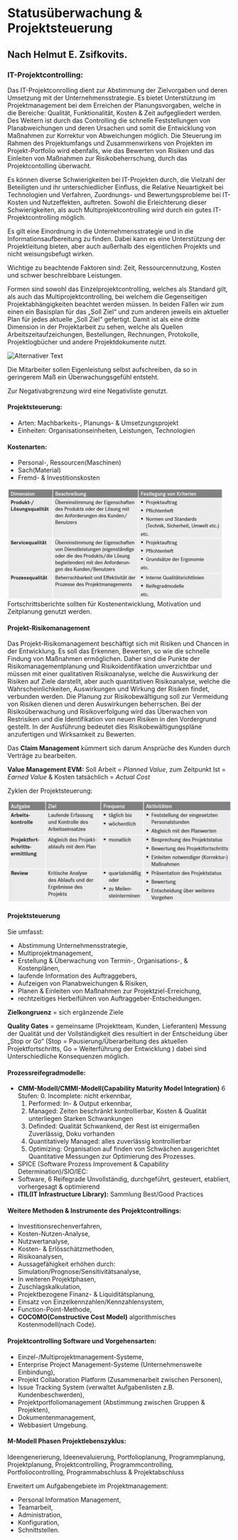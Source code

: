 # Statusüberwachung & Projektsteuerung

## Nach Helmut E. Zsifkovits.

### IT-Projektcontrolling:

Das IT-Projektconrolling dient zur Abstimmung der Zielvorgaben und deren Umsetzung mit der Unternehmensstrategie. Es bietet Unterstützung im Projektmanagement bei dem Erreichen der Planungsvorgaben, welche in die Bereiche: Qualität, Funktionalität, Kosten & Zeit aufgegliedert werden. Des Weitern ist durch das Controlling die schnelle Feststellungen von Planabweichungen und deren Ursachen und somit die Entwicklung von Maßnahmen zur Korrektur von Abweichungen möglich. Die Steuerung im Rahmen des Projektumfangs und Zusammenwirkens von Projekten im Projekt-Portfolio wird ebenfalls, wie das Bewerten von Risiken und das Einleiten von Maßnahmen zur Risikobeherrschung, durch das Projektcontolling überwacht.

Es können diverse Schwierigkeiten bei IT-Projekten durch, die Vielzahl der Beteiligten und ihr unterschiedlicher Einfluss, die Relative Neuartigkeit bei Technologien und Verfahren, Zuordnungs- und Bewertungsprobleme bei IT-Kosten und Nutzeffekten, auftreten. Sowohl die Erleichterung dieser Schwierigkeiten, als auch Multiprojektcontrolling wird durch ein gutes IT-Projektcontrolling möglich.

Es gilt eine Einordnung in die Unternehmensstrategie und in die Informationsaufbereitung zu finden. Dabei kann es eine Unterstützung der Projektleitung bieten, aber auch außerhalb des eigentlichen Projekts und nicht weisungsbefugt wirken. 

Wichtige zu beachtende Faktoren sind: Zeit, Ressourcennutzung, Kosten und schwer beschreibbare Leistungen. 

Formen sind sowohl das Einzelprojektcontrolling, welches als Standard gilt, als auch das Multiprojektcontrolling, bei welchem die Gegenseitigen Projektabhängigkeiten beachtet werden müssen. In beiden Fällen wir zum einen ein Basisplan für das „Soll Ziel“ und zum anderen jeweils ein aktueller Plan für jedes aktuelle „Soll Ziel“ gefertigt. Damit ist als eine dritte Dimension in der Projektarbeit zu sehen, welche als Quellen Arbeitszeitaufzeichungen, Bestellungen, Rechnungen, Protokolle, Projektlogbücher und andere Projektdokumente nutzt. 

![Alternativer Text](_images/information/abbildung_1_statusueberwachung.png)

Die Mitarbeiter sollen Eigenleistung selbst aufschreiben, da so in geringerem Maß ein Überwachungsgefühl entsteht. 

Zur Negativabgrenzung wird eine Negativliste genutzt. 

#### Projektsteuerung: 
* Arten: Machbarkeits-, Planungs- & Umsetzungsprojekt 
* Einheiten: Organisationseinheiten, Leistungen, Technologien 

#### Kostenarten: 
* Personal-, Ressourcen(Maschinen)
* Sach(Material)
* Fremd- & Investitionskosten 

![Alternativer Text](_images/information/abbildung_2_statusueberwachung.png)
Fortschrittsberichte sollten für Kostenentwicklung, Motivation und Zeitplanung genutzt werden.

#### Projekt-Risikomanagement 

Das Projekt-Risikomanagement beschäftigt sich mit Risiken und Chancen in der Entwicklung. Es soll das Erkennen, Bewerten, so wie die schnelle Findung von Maßnahmen ermöglichen. Daher sind die Punkte der Risikomanagementplanung und Risikoidentifikation unverzichtbar und müssen mit einer qualitativen Risikoanalyse, welche die Auswirkung der Risiken auf Ziele darstellt, aber auch quantitativen Risikoanalyse, welche die Wahrscheinlichkeiten, Auswirkungen und Wirkung der Risiken findet, verbunden werden. Die Planung zur Risikobewältigung soll zur Vermeidung von Risiken dienen und deren Auswirkungen beherrschen. Bei der Risikoüberwachung und Risikoverfolgung wird das Überwachen von Restrisiken und die Identifikation von neuen Risiken in den Vordergrund gestellt. In der Ausführung bedeutet dies Risikobewältigungspläne anzufertigen und Wirksamkeit zu Bewerten. 

Das **Claim Management** kümmert sich darum Ansprüche des Kunden durch Verträge zu bearbeiten.

**Value Management EVM:** Soll Arbeit = *Planned Value*, zum Zeitpunkt Ist = *Earned Value* & Kosten tatsächlich = *Actual Cost*

Zyklen der Projektsteuerung: 

![Alternativer Text](_images/information/abbildung_3_statusueberwachung.png)

#### Projektsteuerung 

Sie umfasst: 
* Abstimmung Unternehmensstrategie, 
* Multiprojektmanagement, 
* Erstellung & Überwachung von Termin-, Organisations-, & Kostenplänen, 
* laufende Information des Auftraggebers, 
* Aufzeigen von Planabweichungen & Risiken, 
* Planen & Einleiten von Maßnahmen zur Projektziel-Erreichung, 
* rechtzeitiges Herbeiführen von Auftraggeber-Entscheidungen. 

**Zielkongruenz** = sich ergänzende Ziele 

**Quality Gates** = gemeinsame (Projektteam, Kunden, Lieferanten) Messung der Qualität und der Vollständigkeit dies resultiert in der Entscheidung über „Stop or Go“ (Stop = Pausierung/Überarbeitung des aktuellen Projektfortschritts, Go = Weiterführung der Entwicklung ) dabei sind Unterschiedliche Konsequenzen möglich.

#### Prozessreifegradmodelle: 

* **CMM-Modell/CMMI-Modell(Capability Maturity Model Integration)** 6 Stufen: 
  0.	Incomplete: nicht erkennbar, 
  1.	Performed: In- & Output erkennbar,  
  2.	Managed: Zeiten beschränkt kontrollierbar, Kosten & Qualität unterliegen Starken Schwankungen  
  3.	Definded: Qualität Schwankend, der Rest ist einigermaßen Zuverlässig, Doku vorhanden  
  4.	Quantitatively Managed: alles zuverlässig kontrollierbar  
  5.	Optimizing: Organisation auf finden von Schwächen ausgerichtet Quantitative Messungen zur Optimierung des Prozesses. 
* SPICE (Software Prozess Improvement & Capability Determination)/SIO/IEC: 
* Software, 6 Reifegrade Unvollständig, durchgeführt, gesteuert, etabliert, vorhergesagt & optimierend 
* **ITIL(IT Infrastructure Library):** Sammlung Best/Good Practices 

#### Weitere Methoden & Instrumente des Projektcontrollings: 
* Investitionsrechenverfahren, 
* Kosten-Nutzen-Analyse, 
* Nutzwertanalyse, 
* Kosten- & Erlösschätzmethoden, 
* Risikoanalysen, 
* Aussagefähigkeit erhöhen durch: Simulation/Prognose/Sensitivitätsanalyse, 
* In weiteren Projektphasen,  
* Zuschlagskalkulation,  
* Projektbezogene Finanz- & Liquiditätsplanung, 
* Einsatz von Einzelkennzahlen/Kennzahlensystem, 
* Function-Point-Methode, 
* **COCOMO(Constructive Cost Model)** algorithmisches Kostenmodell(nach Code). 

#### Projektcontrolling Software und Vorgehensarten: 
* Einzel-/Multiprojektmanagement-Systeme, 
* Enterprise Project Management-Systeme (Unternehmensweite Einbindung), 
* Projekt Collaboration Platform (Zusammenarbeit zwischen Personen), 
* Issue Tracking System (verwaltet Aufgabenlisten z.B. Kundenbeschwerden), 
* Projektportfoliomanagement (Abstimmung zwischen Gruppen & Projekten), 
* Dokumentenmanagement, 
* Webbasiert Umgebung.

#### M-Modell Phasen Projektlebenszyklus: 
Ideengenerierung, Ideenevaluierung, Portfolioplanung, Programmplanung, Projektplanung, Projektcontrolling, Programmcontrolling, Portfoliocontrolling, Programmabschluss & Projektabschluss 

Erweitert um Aufgabengebiete im Projektmanagement: 
* Personal Information Management, 
* Teamarbeit, 
* Administration, 
* Konfiguration,  
* Schnittstellen.
